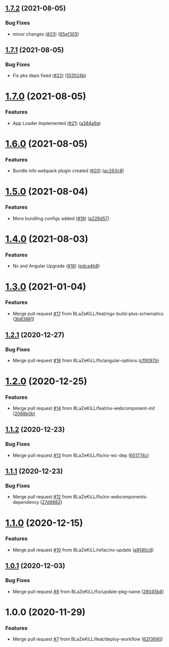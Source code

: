 ## [1.7.2](https://github.com/BLaZeKiLL/microground/compare/v1.7.1...v1.7.2) (2021-08-05)


### Bug Fixes

* minor changes ([#23](https://github.com/BLaZeKiLL/microground/issues/23)) ([65ef305](https://github.com/BLaZeKiLL/microground/commit/65ef3057e3019f67fdfadfa70b54a5c33a183a77))

## [1.7.1](https://github.com/BLaZeKiLL/microground/compare/v1.7.0...v1.7.1) (2021-08-05)


### Bug Fixes

* Fix pks deps fixed ([#22](https://github.com/BLaZeKiLL/microground/issues/22)) ([103524b](https://github.com/BLaZeKiLL/microground/commit/103524bc96949a5ee64f4865f6b756632bb247a9))

# [1.7.0](https://github.com/BLaZeKiLL/microground/compare/v1.6.0...v1.7.0) (2021-08-05)


### Features

* App Loader Implemented ([#21](https://github.com/BLaZeKiLL/microground/issues/21)) ([a384a9a](https://github.com/BLaZeKiLL/microground/commit/a384a9a058bb4f9b5f41267c715d09a0453099b9))

# [1.6.0](https://github.com/BLaZeKiLL/microground/compare/v1.5.0...v1.6.0) (2021-08-05)


### Features

* Bundle info webpack plugin created ([#20](https://github.com/BLaZeKiLL/microground/issues/20)) ([ac263c8](https://github.com/BLaZeKiLL/microground/commit/ac263c892a0a5e308880a2c417360cd464a74d0e))

# [1.5.0](https://github.com/BLaZeKiLL/microground/compare/v1.4.0...v1.5.0) (2021-08-04)


### Features

* More bundling configs added ([#19](https://github.com/BLaZeKiLL/microground/issues/19)) ([a228d57](https://github.com/BLaZeKiLL/microground/commit/a228d574e5899b6cac38bcd68db97dc23dc20a6f))

# [1.4.0](https://github.com/BLaZeKiLL/microground/compare/v1.3.0...v1.4.0) (2021-08-03)


### Features

* Nx and Angular Upgrade ([#18](https://github.com/BLaZeKiLL/microground/issues/18)) ([edca4b8](https://github.com/BLaZeKiLL/microground/commit/edca4b8d33ae5eea6ac19a872d4ba0ddb5d8c512))

# [1.3.0](https://github.com/BLaZeKiLL/microground/compare/v1.2.1...v1.3.0) (2021-01-04)


### Features

* Merge pull request [#17](https://github.com/BLaZeKiLL/microground/issues/17) from BLaZeKiLL/feat/ngx-build-plus-schematics ([3b83881](https://github.com/BLaZeKiLL/microground/commit/3b838812a313155097425eda55118450b6a597dc))

## [1.2.1](https://github.com/BLaZeKiLL/microground/compare/v1.2.0...v1.2.1) (2020-12-27)


### Bug Fixes

* Merge pull request [#16](https://github.com/BLaZeKiLL/microground/issues/16) from BLaZeKiLL/fix/angular-options ([cf9097b](https://github.com/BLaZeKiLL/microground/commit/cf9097b168d2553fc1620fa289b530d81773eda9))

# [1.2.0](https://github.com/BLaZeKiLL/microground/compare/v1.1.2...v1.2.0) (2020-12-25)


### Features

* Merge pull request [#14](https://github.com/BLaZeKiLL/microground/issues/14) from BLaZeKiLL/feat/nx-webcomponent-init ([2088b0b](https://github.com/BLaZeKiLL/microground/commit/2088b0b64ba4c09a463a57bb36b17d4c39eeadea))

## [1.1.2](https://github.com/BLaZeKiLL/microground/compare/v1.1.1...v1.1.2) (2020-12-23)


### Bug Fixes

* Merge pull request [#13](https://github.com/BLaZeKiLL/microground/issues/13) from BLaZeKiLL/fix/nx-wc-dep ([651774c](https://github.com/BLaZeKiLL/microground/commit/651774cc04e9ddb6e17e5c59bcc4449cb7ebb151))

## [1.1.1](https://github.com/BLaZeKiLL/microground/compare/v1.1.0...v1.1.1) (2020-12-23)


### Bug Fixes

* Merge pull request [#12](https://github.com/BLaZeKiLL/microground/issues/12) from BLaZeKiLL/fix/nx-webcomponents-dependency ([27d9882](https://github.com/BLaZeKiLL/microground/commit/27d9882c10e5c71b8d9722827e0974c40f178b5d))

# [1.1.0](https://github.com/BLaZeKiLL/microground/compare/v1.0.1...v1.1.0) (2020-12-15)


### Features

* Merge pull request [#10](https://github.com/BLaZeKiLL/microground/issues/10) from BLaZeKiLL/refac/nx-update ([a9140c8](https://github.com/BLaZeKiLL/microground/commit/a9140c875fc0d14e6bdfefe8674f3c74e2e5113b))

## [1.0.1](https://github.com/BLaZeKiLL/microground/compare/v1.0.0...v1.0.1) (2020-12-03)


### Bug Fixes

* Merge pull request [#8](https://github.com/BLaZeKiLL/microground/issues/8) from BLaZeKiLL/fix/update-pkg-name ([28045b8](https://github.com/BLaZeKiLL/microground/commit/28045b839d516ca0e9e26667b34259ec01a6a5de))

# 1.0.0 (2020-11-29)


### Features

* Merge pull request [#7](https://github.com/BLaZeKiLL/microground/issues/7) from BLaZeKiLL/feat/deploy-workflow ([62f3690](https://github.com/BLaZeKiLL/microground/commit/62f36905762979558612a24d35653208dc7aa8ac))

